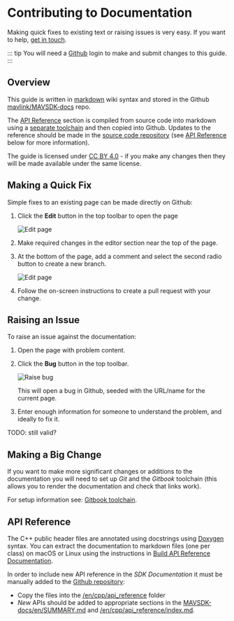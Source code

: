 # Contributing to Documentation

Making quick fixes to existing text or raising issues is very easy.
If you want to help, [get in touch](../../index.md#getting-help).

::: tip
You will need a [Github](https://github.com/) login to make and submit changes to this guide.
:::

## Overview

This guide is written in [markdown](https://github.com/GitbookIO/gitbook/blob/master/docs/syntax/markdown.md) wiki syntax and stored in the Github [mavlink/MAVSDK-docs](https://github.com/mavlink/MAVSDK-docs) repo.

The [API Reference](../api_reference/index.md) section is compiled from source code into markdown using a [separate toolchain](#api-reference) and then copied into Github.
Updates to the reference should be made in the [source code repository](https://github.com/mavlink/MAVSDK) (see [API Reference](#api-reference) below for more information).

The guide is licensed under [CC BY 4.0](https://creativecommons.org/licenses/by/4.0/) - if you make any changes then they will be made available under the same license.


## Making a Quick Fix

Simple fixes to an existing page can be made directly on Github:

1. Click the **Edit** button in the top toolbar to open the page

   ![Edit page](../../../assets/site/gitbook_toolbar_edit.png)

1. Make required changes in the editor section near the top of the page.
2. At the bottom of the page, add a comment and select the second radio button to create a new branch.

   ![Edit page](../../../assets/site/github_edit.png)

3. Follow the on-screen instructions to create a pull request with your change.


## Raising an Issue

To raise an issue against the documentation:

1. Open the page with problem content.
1. Click the **Bug** button in the top toolbar.

   ![Raise bug](../../../assets/site/gitbook_toolbar_bug.png)

   This will open a bug in Github, seeded with the URL/name for the current page.
1. Enter enough information for someone to understand the problem, and ideally to fix it.

TODO: still valid?


## Making a Big Change

If you want to make more significant changes or additions to the documentation you will need to set up *Git* and the *Gitbook* toolchain (this allows you to render the documentation and check that links work).

For setup information see: [Gitbook toolchain](https://github.com/GitbookIO/gitbook/blob/master/docs/setup.md).


## API Reference

The C++ public header files are annotated using docstrings using [Doxygen](http://doxygen.nl/manual/index.html) syntax.
You can extract the documentation to markdown files (one per class) on macOS or Linux using the instructions in [Build API Reference Documentation](../guide/build_docs.md).

In order to include new API reference in the *SDK Documentation* it must be manually added to the [Github repository](https://github.com/mavlink/MAVSDK-docs):
- Copy the files into the [/en/cpp/api_reference](https://github.com/mavlink/MAVSDK-docs/tree/main/en/cpp/api_reference) folder
- *New* APIs should be added to appropriate sections in the [MAVSDK-docs/en/SUMMARY.md](https://github.com/mavlink/MAVSDK-docs/blob/main/en/SUMMARY.md) and [/en/cpp/api_reference/index.md](https://github.com/mavlink/MAVSDK-docs/blob/main/en/cpp/api_reference/index.md).
